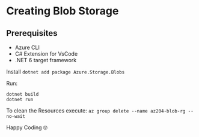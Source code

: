# Creating Blob Storage
## Prerequisites
* Azure CLI
* C# Extension for VsCode
* .NET 6 target framework

Install ```dotnet add package Azure.Storage.Blobs```

Run:
```
dotnet build
dotnet run
```

To clean the Resources execute:
`az group delete --name az204-blob-rg --no-wait`

Happy Coding :nerd_face:

